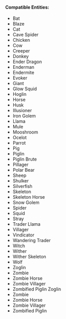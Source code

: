 #### Compatible Entities:

- Bat
- Blaze
- Cat
- Cave Spider
- Chicken
- Cow
- Creeper
- Donkey
- Ender Dragon
- Enderman
- Endermite
- Evoker
- Giant
- Glow Squid
- Hoglin
- Horse
- Husk
- Illusioner
- Iron Golem
- Llama
- Mule
- Mooshroom
- Ocelot
- Parrot
- Pig
- Piglin
- Piglin Brute
- Pillager
- Polar Bear
- Sheep
- Shulker
- Silverfish
- Skeleton
- Skeleton Horse
- Snow Golem
- Spider
- Squid
- Stray
- Trader Llama
- Villager
- Vindicator
- Wandering Trader
- Witch
- Wither
- Wither Skeleton
- Wolf
- Zoglin
- Zombie
- Zombie Horse
- Zombie Villager
- Zombified Piglin
Zoglin
- Zombie
- Zombie Horse
- Zombie Villager
- Zombified Piglin
